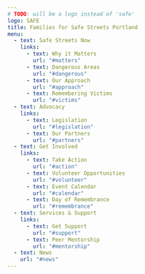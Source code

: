 ```yaml
---
# TODO: will be a logo instead of 'safe'
logo: SAFE
title: Families for Safe Streets Portland
menu:
  - text: Safe Streets Now
    links:
      - text: Why it Matters
        url: "#matters"
      - text: Dangerous Areas
        url: "#dangerous"
      - text: Our Approach
        url: "#approach"
      - text: Remembering Victims
        url: "#victims"
  - text: Advocacy
    links:
      - text: Legislation
        url: "#legislation"
      - text: Our Partners
        url: "#partners"
  - text: Get Involved
    links:
      - text: Take Action
        url: "#action"
      - text: Volunteer Opportunities
        url: "#volunteer"
      - text: Event Calendar
        url: "#calendar"
      - text: Day of Remembrance
        url: "#remembrance"
  - text: Services & Support
    links:
      - text: Get Support
        url: "#support"
      - text: Peer Mentorship
        url: "#mentorship"
  - text: News
    url: "#news"
---
```


